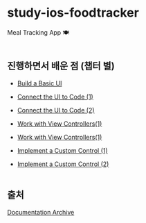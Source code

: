 # study-ios-foodtracker
Meal Tracking App 🍽
<br><br>
## 진행하면서 배운 점 (챕터 별)
- [Build a Basic UI](https://woozzang.tistory.com/46?category=909641)

- [Connect the UI to Code (1)](https://woozzang.tistory.com/47)
- [Connect the UI to Code (2)](https://woozzang.tistory.com/50)

- [Work with View Controllers(1)](https://woozzang.tistory.com/51)
- [Work with View Controllers(1)](https://woozzang.tistory.com/55)

- [Implement a Custom Control (1)](https://woozzang.tistory.com/61?category=909641)
- [Implement a Custom Control (2)](https://woozzang.tistory.com/64?category=909641)
<br><br>

## 출처
[Documentation Archive](https://developer.apple.com/library/archive/referencelibrary/GettingStarted/DevelopiOSAppsSwift/BuildABasicUI.html)
